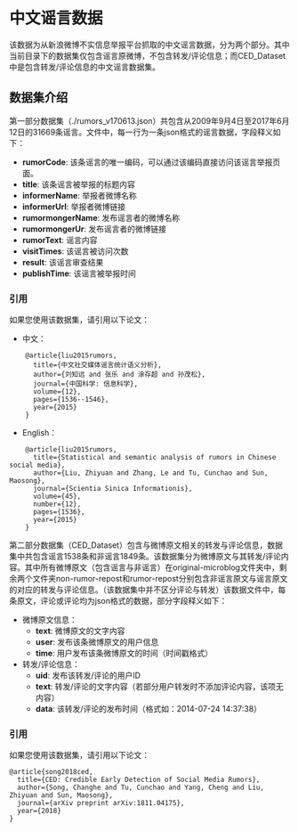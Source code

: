 # 中文谣言数据

该数据为从新浪微博不实信息举报平台抓取的中文谣言数据，分为两个部分。其中当前目录下的数据集仅包含谣言原微博，不包含转发/评论信息；而CED_Dataset中是包含转发/评论信息的中文谣言数据集。

## 数据集介绍

第一部分数据集（./rumors_v170613.json）共包含从2009年9月4日至2017年6月12日的31669条谣言。文件中，每一行为一条json格式的谣言数据，字段释义如下：

* **rumorCode**: 该条谣言的唯一编码，可以通过该编码直接访问该谣言举报页面。
* **title**: 该条谣言被举报的标题内容
* **informerName**: 举报者微博名称
* **informerUrl**: 举报者微博链接
* **rumormongerName**: 发布谣言者的微博名称
* **rumormongerUr**: 发布谣言者的微博链接
* **rumorText**: 谣言内容
* **visitTimes**: 该谣言被访问次数
* **result**: 该谣言审查结果
* **publishTime**: 该谣言被举报时间

### 引用

如果您使用该数据集，请引用以下论文：

* 中文：

```
	@article{liu2015rumors,
	  title={中文社交媒体谣言统计语义分析},
	  author={刘知远 and 张乐 and 涂存超 and 孙茂松},
	  journal={中国科学: 信息科学},
	  volume={12},
	  pages={1536--1546},
	  year={2015}
	}
```

* English：

```
	@article{liu2015rumors,
	  title={Statistical and semantic analysis of rumors in Chinese social media},
	  author={Liu, Zhiyuan and Zhang, Le and Tu, Cunchao and Sun, Maosong},
	  journal={Scientia Sinica Informationis},
	  volume={45},
	  number={12},
	  pages={1536},
	  year={2015}
	}
```

第二部分数据集（CED_Dataset）包含与微博原文相关的转发与评论信息，数据集中共包含谣言1538条和非谣言1849条。该数据集分为微博原文与其转发/评论内容。其中所有微博原文（包含谣言与非谣言）在original-microblog文件夹中，剩余两个文件夹non-rumor-repost和rumor-repost分别包含非谣言原文与谣言原文的对应的转发与评论信息。（该数据集中并不区分评论与转发）该数据文件中，每条原文，评论或评论均为json格式的数据，部分字段释义如下：

* 微博原文信息：
    *  **text**: 微博原文的文字内容
    *  **user**: 发布该条微博原文的用户信息
    *  **time**: 用户发布该条微博原文的时间（时间戳格式）
* 转发/评论信息：
    *  **uid**:  发布该转发/评论的用户ID
    *  **text**: 转发/评论的文字内容（若部分用户转发时不添加评论内容，该项无内容）
    *  **data**: 该转发/评论的发布时间（格式如：2014-07-24 14:37:38）

### 引用

如果您使用该数据集，请引用以下论文：

```
@article{song2018ced,
  title={CED: Credible Early Detection of Social Media Rumors},
  author={Song, Changhe and Tu, Cunchao and Yang, Cheng and Liu, Zhiyuan and Sun, Maosong},
  journal={arXiv preprint arXiv:1811.04175},
  year={2018}
}
```
